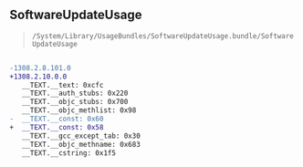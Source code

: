 ## SoftwareUpdateUsage

> `/System/Library/UsageBundles/SoftwareUpdateUsage.bundle/SoftwareUpdateUsage`

```diff

-1308.2.8.101.0
+1308.2.10.0.0
   __TEXT.__text: 0xcfc
   __TEXT.__auth_stubs: 0x220
   __TEXT.__objc_stubs: 0x700
   __TEXT.__objc_methlist: 0x98
-  __TEXT.__const: 0x60
+  __TEXT.__const: 0x58
   __TEXT.__gcc_except_tab: 0x30
   __TEXT.__objc_methname: 0x683
   __TEXT.__cstring: 0x1f5

```
